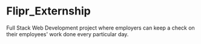 # Flipr_Externship
 Full Stack Web Development project where employers can keep a check on their employees' work done every particular day. 
